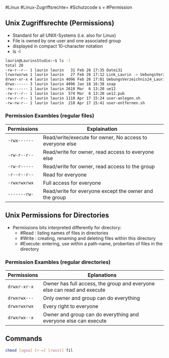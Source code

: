 #Linux 
#Linux-Zugriffsrechte= #Schutzcode s = #Permission

## Unix Zugriffsrechte (Permissions)
* Standard for all  UNIX-Systems (i.e. also for Linux)
* File is owned by one user and one associated group
* displayed in compact 10-character notation
* ls -l
```bash
laurin@LaurinsStudio:~$ ls -l
total 28
-rw-r--r-- 1 laurin laurin   31 Feb 26 17:35 Datei31
lrwxrwxrwx 1 laurin laurin   27 Feb 26 17:12 Link_Laurin -> UebungsVerzeichnis24_Laurin
drwxr-xr-x 4 laurin laurin 4096 Feb 26 17:01 UebungsVerzeichnis24_Laurin
drwx------ 3 laurin laurin 4096 Jan 18 16:38 snap
-rw------- 1 laurin laurin 2610 Mar  6 13:20 ue12
-rw-r--r-- 1 laurin laurin  574 Mar  6 13:20 ue12.pub
-rw-r--r-- 1 laurin laurin 1110 Apr 17 15:24 user-anlegen.sh
-rw-rw-r-- 1 laurin laurin  218 Apr 17 15:41 user-entfernen.sh
```
### Permission Exambles (regular files)

| Permissions  | Explaination                                             |
| ------------ | -------------------------------------------------------- |
| `-rwx------` | Read/write/execute for owner, No access to everyone else |
| `-rw-r--r--` | Read/write for owner, read access to everyone else       |
| `-rw-r-----` | Read/write for owner, read access to the group           |
| `-r--r--r--` | Read for everyone                                        |
| `-rwxrwxrwx` | Full access for everyone                                 |
| `-------rw-` | Read/write for everyone except the owner and the group   |

## Unix Permissions for Directories
* Permissions bits interpreted differently for directory:
	* #Read : listing names of files in directories
	* #Write : creating, renaming and deleting files within this directory
	* #Execute: entering, use within a path-name, proberties of files in the directory
### Permission Exambles (regular directories)
| Permissions  | Eplanations                                                             |
| ------------ | ----------------------------------------------------------------------- |
| `drwxr-xr-x` | Owner has full access, the group and everyone else can read and execute |
| `drwxrwx---` | Only owner and group can do everything                                  |
| `drwxrwxrwx` | Every right to everyone                                                 |
| `drwxrwx--x` | Owner and group can do everything and everyone else can execute         |
## Commands
```bash
chmod [ugoa] [+-=] [rwxst] fil

```

